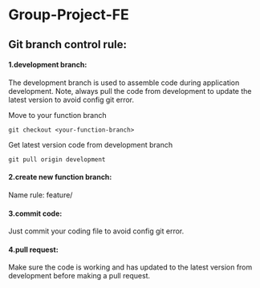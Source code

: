 # Group-Project-FE

## Git branch control rule:

#### 1.development branch:

The development branch is used to assemble code during application development. 
Note, always pull the code from development to update the latest version to avoid config git error.

Move to your function branch
```shell
git checkout <your-function-branch>
```
Get latest version code from development branch
```shell
git pull origin development
```
#### 2.create new function branch:

Name rule: feature/<function-name>

#### 3.commit code:

Just commit your coding file to avoid config git error.

#### 4.pull request:

Make sure the code is working and has updated to the latest version from development before making a pull request.
